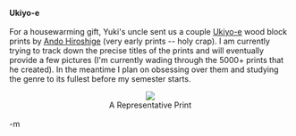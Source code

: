 <b>Ukiyo-e</b>
<br /> 
<br /> For a housewarming gift, Yuki's uncle sent us a couple <a href="http://en.wikipedia.org/wiki/Ukiyo-e">Ukiyo-e</a> wood block prints by <a href="http://en.wikipedia.org/wiki/Hiroshige">Ando Hiroshige</a> (very early prints -- holy crap).  I am currently trying to track down the precise titles of the prints and will eventually provide a few pictures (I'm currently wading through the 5000+ prints that he created).  In the meantime I plan on obsessing over them and studying the genre to its fullest before my semester starts.
<br /> <center><img src="http://www.users.globalnet.co.uk/~johnxyz/hiroshige/100_poets/images/100poets_023.jpg">
<br /> A Representative Print</center>
<br /> -m
<br /> 
<br />